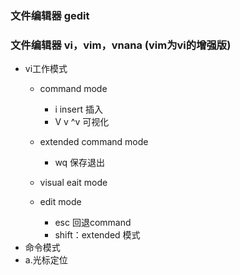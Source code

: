 ### 文件编辑器 gedit
### 文件编辑器 vi，vim，vnana (vim为vi的增强版)
- vi工作模式
  - command mode 
    - i insert  插入
    - V v ^v  可视化
  - extended command mode
    - wq 保存退出
  - visual eait mode
    
  - edit mode
    - esc 回退command
    -  shift：extended 模式
- 命令模式
 - a.光标定位
 
